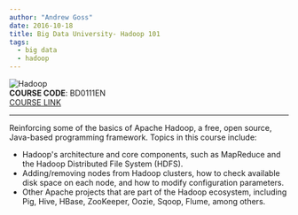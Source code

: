 ```yaml
---
author: "Andrew Goss"
date: 2016-10-18
title: Big Data University- Hadoop 101
tags:
  - big data
  - hadoop
---
```

![Hadoop](/img/post/hadoop.png "Hadoop")<br>
<b>COURSE CODE</b>: BD0111EN<br>
<a href="https://bigdatauniversity.com/courses/introduction-to-hadoop" target="_blank">COURSE LINK</a>
<hr>
Reinforcing some of the basics of Apache Hadoop, a free, open source, Java-based programming framework. Topics in this course include:

* Hadoop's architecture and core components, such as MapReduce and the Hadoop Distributed File System (HDFS).
* Adding/removing nodes from Hadoop clusters, how to check available disk space on each node, and how to modify configuration parameters.
* Other Apache projects that are part of the Hadoop ecosystem, including Pig, Hive, HBase, ZooKeeper, Oozie, Sqoop, Flume, among others.